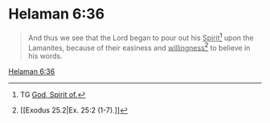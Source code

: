 # Helaman 6:36

> And thus we see that the Lord began to pour out his <u>Spirit</u>[^a] upon the Lamanites, because of their easiness and <u>willingness</u>[^b] to believe in his words.

[Helaman 6:36](https://www.churchofjesuschrist.org/study/scriptures/bofm/hel/6?lang=eng&id=p36#p36)


[^a]: TG [God, Spirit of.](https://www.churchofjesuschrist.org/study/scriptures/tg/god-spirit-of?lang=eng)
[^b]: [[Exodus 25.2|Ex. 25:2 (1-7).]]
